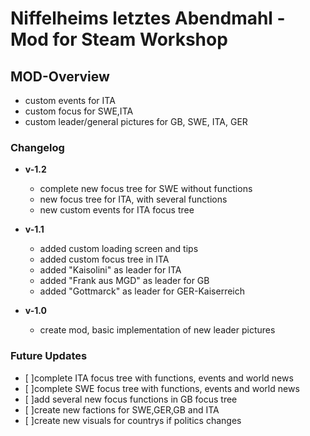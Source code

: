 # Niffelheims letztes Abendmahl - Mod for Steam Workshop


## MOD-Overview

- custom events for ITA
- custom focus for SWE,ITA
- custom leader/general pictures for GB, SWE, ITA, GER

### **Changelog**

- **v-1.2**

    - complete new focus tree for SWE without functions
    - new focus tree for ITA, with several functions
    - new custom events for ITA focus tree
  

- **v-1.1**

    - added custom loading screen and tips
    - added custom focus tree in ITA
    - added "Kaisolini" as leader for ITA
    - added "Frank aus MGD" as leader for GB
    - added "Gottmarck" as leader for GER-Kaiserreich


- **v-1.0**

    - create mod, basic implementation of new leader pictures


### **Future Updates**

- [ ]complete ITA focus tree with functions, events and world news
- [ ]complete SWE focus tree with functions, events and world news
- [ ]add several new focus functions in GB focus tree
- [ ]create new factions for SWE,GER,GB and ITA
- [ ]create new visuals for countrys if politics changes
